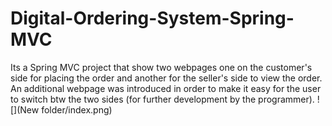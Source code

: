 # Digital-Ordering-System-Spring-MVC
Its a Spring MVC project that show two webpages one on the customer's side for placing the order and another for the seller's side to view the order. An additional webpage was introduced in order to make it easy for the user to switch btw the two sides (for further development by the programmer).
![](New folder/index.png)
